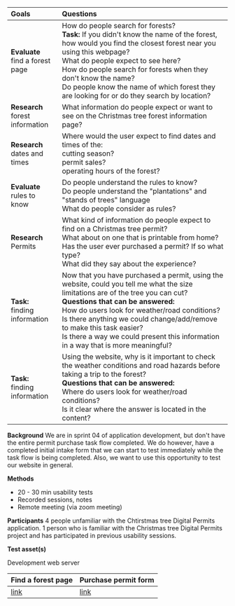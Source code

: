 |**Goals**                                     |**Questions**                                                                                                    |
|:-------------------------------------------- |:----------------------------------------------------------------------------------------------------------------|
|**Evaluate**<br>find a forest page                |How do people search for forests?<br>**Task:** If you didn't know the name of the forest, how would you find the closest forest near you using this webpage?<br>What do people expect to see here?<br>How do people search for forests when they don't know the name?<br>Do people know the name of which forest they are looking for or do they search by location?                                                                                     |
|**Research**<br>forest information	           |What information do people expect or want to see on the Christmas tree forest information page?                  |
|**Research**<br>dates and times               |Where would the user expect to find dates and times of the:<br>cutting season?<br>permit sales?<br>operating hours of the forest?                                                                                                                                                      |
|**Evaluate**<br>rules to know	               |Do people understand the rules to know?<br>Do people understand the "plantations" and "stands of trees" language<br>What do people consider as rules?                                                                                                                    |
|**Research**<br>Permits                       |What kind of information do people expect to find on a Christmas tree permit?<br>What about on one that is printable from home?<br>Has the user ever purchased a permit? If so what type?<br>What did they say about the experience?                                                      |**Evaluate**<br>permit purchase form              |How will people interact with the form?<br>**Task:**<br>Could you show me how you would buy a permit for 2 trees?<br>**Questions that can be answered:**<br>Is it clear how users will get the permit?<br>Is it clear that the user will be redirected to pay.gov?<br>Is it clear which forest which permits the user is buying their permit for?<br>Is it clear what the household limit is for permits?<br>Is it clear why an email address is required?<br>Does the login link or create link in the header cause confusion when purchasing a permit?|
|**Task:**<br>finding information              |Now that you have purchased a permit, using the website, could you tell me what the size limitations are of the tree you can cut?<br>**Questions that can be answered:**<br>How do users look for weather/road conditions?<br>Is there anything we could change/add/remove to make this task easier?<br>Is there a way we could present this information in a way that is more meaningful?|
|**Task:**<br>finding information              |Using the website, why is it important to check the weather conditions and road hazards before taking a trip to the forest?<br>**Questions that can be answered:**<br>Where do users look for weather/road conditions?<br>Is it clear where the answer is located in the content?|

**Background**
We are in sprint 04 of application development, but don't have the entire permit purchase task flow completed. We do however, have a completed initial intake form that we can start to test immediately while the task flow is being completed. Also, we want to use this opportunity to test our website in general.

**Methods**
* 20 - 30 min usability tests
* Recorded sessions, notes
* Remote meeting (via zoom meeting)

**Participants**
4 people unfamiliar with the Chtirstmas tree Digital Permits application.
1 person who is familiar with the Christmas tree Digital Permits project and has participated in previous usability sessions.

**Test asset(s)**

Development web server

|Find a forest page                            |Purchase permit form                                            |
|:-------------------------------------------- |:---------------------------------------------------------------|
|[link](https://forest-service-trees-staging.app.cloud.gov/christmas-trees/forests)|[link](https://forest-service-trees-staging.app.cloud.gov/applications/christmas-trees/forests/arp/new)|
